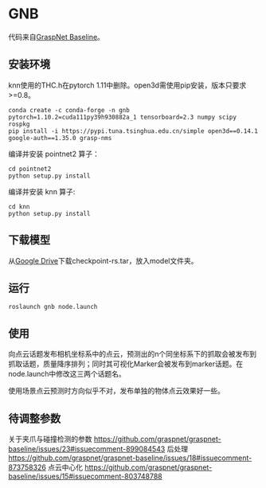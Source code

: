 # GNB

代码来自[GraspNet Baseline](https://github.com/graspnet/graspnet-baseline)。

## 安装环境

knn使用的THC.h在pytorch 1.11中删除。open3d需使用pip安装，版本只要求>=0.8。

    conda create -c conda-forge -n gnb pytorch=1.10.2=cuda111py39h930882a_1 tensorboard=2.3 numpy scipy rospkg
    pip install -i https://pypi.tuna.tsinghua.edu.cn/simple open3d==0.14.1 google-auth==1.35.0 grasp-nms

编译并安装 pointnet2 算子：

    cd pointnet2
    python setup.py install

编译并安装 knn 算子:

    cd knn
    python setup.py install

## 下载模型

从[Google Drive](https://drive.google.com/file/d/1hd0G8LN6tRpi4742XOTEisbTXNZ-1jmk/view?usp=sharing)下载checkpoint-rs.tar，放入model文件夹。

## 运行

    roslaunch gnb node.launch

## 使用

向点云话题发布相机坐标系中的点云，预测出的n个同坐标系下的抓取会被发布到抓取话题，质量降序排列；同时其可视化Marker会被发布到marker话题。在node.launch中修改这三两个话题名。

使用场景点云预测时方向似乎不对，发布单独的物体点云效果好一些。

## 待调整参数

关于夹爪与碰撞检测的参数 https://github.com/graspnet/graspnet-baseline/issues/23#issuecomment-899084543
后处理 https://github.com/graspnet/graspnet-baseline/issues/18#issuecomment-873758326
点云中心化 https://github.com/graspnet/graspnet-baseline/issues/15#issuecomment-803748788